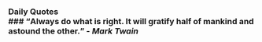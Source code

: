 ### Daily Quotes <br> ### <q>Always do what is right. It will gratify half of mankind and astound the other.</q> - <em>Mark Twain</em>